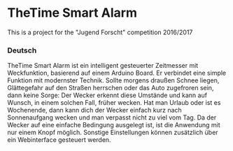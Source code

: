 # TheTime Smart Alarm
This is a project for the "Jugend Forscht" competition 2016/2017

### Deutsch
TheTime Smart Alarm ist ein intelligent gesteuerter Zeitmesser mit Weckfunktion, basierend auf einem Arduino Board. Er verbindet eine simple Funktion mit modernster Technik. Sollte morgens draußen Schnee liegen, Glättegefahr auf den Straßen herrschen oder das Auto zugefroren sein, dann keine Sorge: Der Wecker erkennt diese Umstände und kann auf Wunsch, in einem solchen Fall, früher wecken. Hat man Urlaub oder ist es Wochenende, dann kann dich der Wecker einfach kurz nach Sonnenaufgang wecken und man verpasst nicht zu viel vom Tag. Da der Wecker auf eine einfache Bedingung ausgelegt ist, ist die Anwendung mit nur einem Knopf möglich. Sonstige Einstellungen können zusätzlich über ein Webinterface gesteuert werden.
